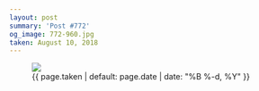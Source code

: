 ```yaml
---
layout: post
summary: 'Post #772'
og_image: 772-960.jpg
taken: August 10, 2018
---
```


<figure class="post">
<img sizes="(min-width: 700px) 50vw, calc(100vw - 2rem)" src="{{ site.assets_url }}/772-480.jpg" srcset="{{ site.assets_url }}/772-240.jpg 240w, {{ site.assets_url }}/772-480.jpg 480w, {{ site.assets_url }}/772-720.jpg 720w, {{ site.assets_url }}/772-960.jpg 960w"/>
<figcaption>
<time>{{ page.taken | default: page.date | date: "%B %-d, %Y" }}</time>
</figcaption>
</figure>
